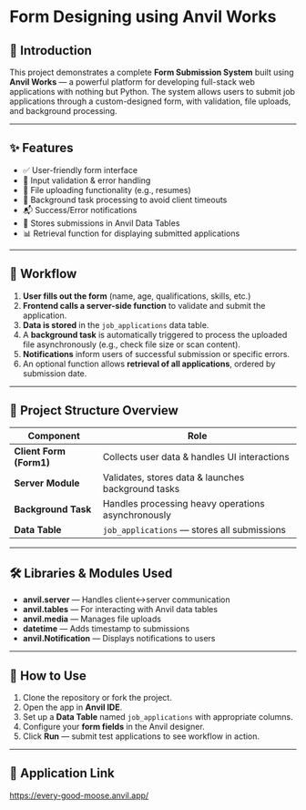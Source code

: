 # **Form Designing using Anvil Works**

## 📌 **Introduction**

This project demonstrates a complete **Form Submission System** built using **Anvil Works** — a powerful platform for developing full-stack web applications with nothing but Python. The system allows users to submit job applications through a custom-designed form, with validation, file uploads, and background processing.

---

## ✨ **Features**

* ✅ User-friendly form interface
* 🛂 Input validation & error handling
* 📄 File uploading functionality (e.g., resumes)
* 🔄 Background task processing to avoid client timeouts
* 📬 Success/Error notifications
* 📁 Stores submissions in Anvil Data Tables
* 📊 Retrieval function for displaying submitted applications

---

## 🔁 **Workflow**

1. **User fills out the form** (name, age, qualifications, skills, etc.)
2. **Frontend calls a server-side function** to validate and submit the application.
3. **Data is stored** in the `job_applications` data table.
4. A **background task** is automatically triggered to process the uploaded file asynchronously (e.g., check file size or scan content).
5. **Notifications** inform users of successful submission or specific errors.
6. An optional function allows **retrieval of all applications**, ordered by submission date.

---

## 🧩 **Project Structure Overview**

| Component               | Role                                               |
| ----------------------- | -------------------------------------------------- |
| **Client Form (Form1)** | Collects user data & handles UI interactions       |
| **Server Module**       | Validates, stores data & launches background tasks |
| **Background Task**     | Handles processing heavy operations asynchronously |
| **Data Table**          | `job_applications` — stores all submissions        |

---

## 🛠️ **Libraries & Modules Used**

* **anvil.server** — Handles client↔server communication
* **anvil.tables** — For interacting with Anvil data tables
* **anvil.media** — Manages file uploads
* **datetime** — Adds timestamp to submissions
* **anvil.Notification** — Displays notifications to users

---

## 🚀 **How to Use**

1. Clone the repository or fork the project.
2. Open the app in **Anvil IDE**.
3. Set up a **Data Table** named `job_applications` with appropriate columns.
4. Configure your **form fields** in the Anvil designer.
5. Click **Run** — submit test applications to see workflow in action.

---

## 🚀 **Application Link**


https://every-good-moose.anvil.app/

